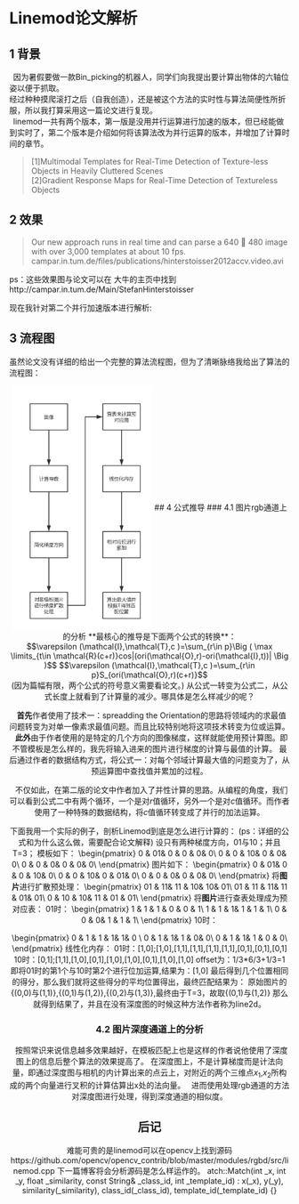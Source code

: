 ﻿# Linemod论文解析

## 1 背景
&ensp;因为暑假要做一款Bin_picking的机器人，同学们向我提出要计算出物体的六轴位姿以便于抓取。<br>
经过种种摸爬滚打之后（自我创造），还是被这个方法的实时性与算法简便性所折服，所以我打算采用这一篇论文进行复现。<br>
&ensp;linemod一共有两个版本，第一版是没用并行运算进行加速的版本，但已经能做到实时了，第二个版本是介绍如何将该算法改为并行运算的版本，并增加了计算时间的章节。

>[1]Multimodal Templates for Real-Time Detection of Texture-less Objects in
Heavily Cluttered Scenes<br>
[2]Gradient Response Maps for Real-Time Detection of Textureless Objects



## 2 效果
 >Our new approach runs in real time and can parse a 640  480 image with over 3,000 templates at about 10 fps. 
 >campar.in.tum.de/files/publications/hinterstoisser2012accv.video.avi
 
ps：这些效果图与论文可以在 大牛的主页中找到http://campar.in.tum.de/Main/StefanHinterstoisser

现在我针对第二个并行加速版本进行解析:
## 3 流程图
虽然论文没有详细的给出一个完整的算法流程图，但为了清晰脉络我给出了算法的流程图：
<div align=center>
<img src="https://github.com/cosmicpowercr/cosmicpowercr.github.io/raw/master/img/post-image/linemod-p.png" width = 50% height = 50% div align=center />
## 4 公式推导
### 4.1 图片rgb通道上的分析
**最核心的推导是下面两个公式的转换**：
<center>$$\varepsilon (\mathcal{I},\mathcal{T},c )=\sum_{r\in p}\Big ( \max \limits_{t\in \mathcal{R}(c+r)}cos|(ori(\mathcal{O},r)-ori(\mathcal{I},t))| \Big )$$
$$\varepsilon (\mathcal{I},\mathcal{T},c )=\sum_{r\in p}S_{ori(\mathcal{O},r)(c+r)}$$</center>
(因为篇幅有限，两个公式的符号意义需要看论文。)
从公式一转变为公式二，从公式长度上就看到了计算量的减少。哪具体是怎么样减少的呢？

&ensp;**首先**作者使用了技术一：spreadding the Orientation的思路将领域内的求最值问题转变为对单一像素求最值问题。而且比较特别地将这项技术转变为位或运算。
&ensp;**此外**由于作者使用的是特定的几个方向的图像梯度，这样就能使用预计算图。即不管模板是怎么样的，我先将输入进来的图片进行梯度的计算与最值的计算。
最后通过作者的数据结构方式，将公式一：对每个邻域计算最大值的问题变为了，从预运算图中查找值并累加的过程。

&ensp;不仅如此，在第二版的论文中作者加入了并性计算的思路。从编程的角度，我们可以看到公式二中有两个循环，一个是对$r$值循环，另外一个是对$c$值循环。而作者使用了一种特殊的数据结构，将$c$值循环转变成了并行的加法运算。

下面我用一个实际的例子，剖析Linemod到底是怎么进行计算的：
(ps：详细的公式和为什么这么做，需要配合论文解释)
设只有两种梯度方向，01与10；并且T=3；
模板如下：
\begin{pmatrix} 
0 & 01& 0 & 0 & 0& 0\\
 0 & 0 & 10& 0 & 0& 0\\ 
 0 & 0 & 0& 0 & 0& 0\\
\end{pmatrix}
图片如下：
\begin{pmatrix} 
0 & 01& 0 & 0 & 10& 0\\ 
0 & 0 & 10& 0 & 01& 0\\
 0 & 0 & 0& 0 & 0& 0\\
\end{pmatrix}
将**图片**进行扩散预处理：
\begin{pmatrix} 
01 & 11& 11 & 10& 10& 01\\ 
01 & 11 & 11& 11 & 01& 01\\
 0 & 10 & 10& 11 & 01 & 01\\
\end{pmatrix}
将**图片**进行查表处理成为预对应表：
01时：
\begin{pmatrix} 
1 & 1 & 1 & 0 & 0 & 1\\
 1 & 1 & 1& 1 & 1 & 1\\ 
 0 & 0 & 0& 1 & 1 & 1\\
\end{pmatrix}
10时：

\begin{pmatrix} 
0 & 1 & 1 & 1& 1& 0 \\ 
0 & 1 & 1& 1 & 0& 0\\
 0 & 1 & 1& 1 & 0 & 0\\
\end{pmatrix}
线性化内存：
01时：[1,0];[1,0],[1,1],[1,1],[1,1],[1,1],[0,1],[0,1],[0,1]
10时：[0,1];[1,1],[1,0],[0,1],[1,0],[1,0],[0,1],[1,0],[1,0]
offset为：1/3*6/3+1/3=1
即将01时的第1个与10时第2个进行位加运算,结果为：[1,0]
最后得到几个位置相同的得分，那么我们就将这些得分的平均位置得出，最终匹配结果为：
原始图片的{(0,0)与(1,1)},{(0,1)与(1,2)},{(0,2)与(1,3)},最终由于T=3，故取{(0,1)与(1,2)}
那么就得到结果了，并且在没有深度图的时候这种方法作者称为line2d。
### 4.2 图片深度通道上的分析
&ensp;按照常识来说信息越多效果越好，在模板匹配上也是这样的作者说他使用了深度图上的信息后整个算法的效果提高了。
在深度图上，不是计算梯度而是计法向量，即通过深度图与相机的内计算出来的点云上，对附近的两个三维点$x_{1}$,$x_{2}$所构成的两个向量进行叉积的计算估算出x处的法向量。
&ensp;进而使用处理rgb通道的方法对深度图进行处理，得到深度通道的相似度。

## 后记
难能可贵的是linemod可以在opencv上找到源码https://github.com/opencv/opencv_contrib/blob/master/modules/rgbd/src/linemod.cpp
下一篇博客将会分析源码是怎么样运作的。
atch::Match(int _x, int _y, float _similarity, const String& _class_id, int _template_id)
    : x(_x), y(_y), similarity(_similarity), class_id(_class_id), template_id(_template_id)
{}




